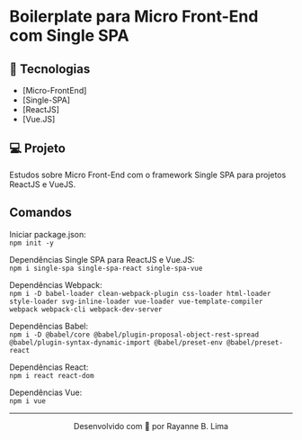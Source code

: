 # Boilerplate para Micro Front-End com Single SPA

## 🚀 Tecnologias

- [Micro-FrontEnd]
- [Single-SPA]
- [ReactJS]
- [Vue.JS]
  
## 💻 Projeto

Estudos sobre Micro Front-End com o framework Single SPA para projetos ReactJS e VueJS. 

## Comandos

Iniciar package.json: \
`npm init -y`

Dependências Single SPA para ReactJS e Vue.JS: \
`npm i single-spa single-spa-react single-spa-vue`

Dependências Webpack: \
`npm i -D babel-loader clean-webpack-plugin css-loader html-loader style-loader svg-inline-loader vue-loader vue-template-compiler webpack webpack-cli webpack-dev-server`

Dependências Babel: \
`npm i -D @babel/core @babel/plugin-proposal-object-rest-spread @babel/plugin-syntax-dynamic-import @babel/preset-env @babel/preset-react`

Dependências React: \
`npm i react react-dom`

Dependências Vue: \
`npm i vue`

---
<p align="center">Desenvolvido com 💖 por Rayanne B. Lima</p>
